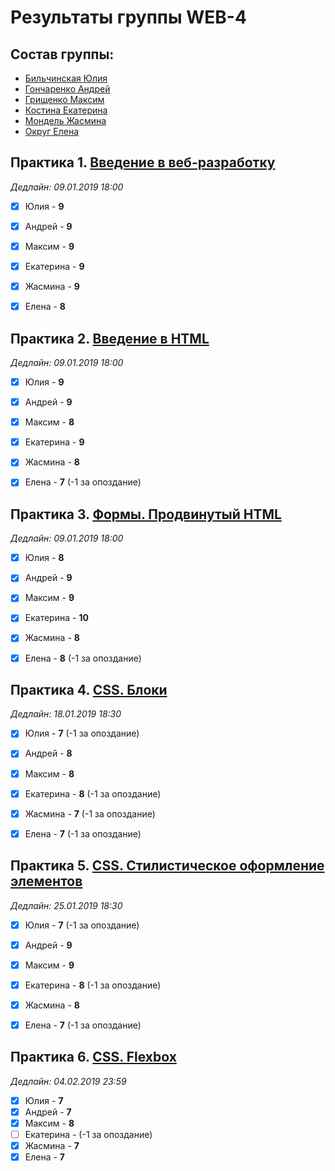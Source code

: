 # Результаты группы WEB-4

## Состав группы:

* [Бильчинская Юлия](https://github.com/AdukarIT/BilchinskayaYV)
* [Гончаренко Андрей](https://github.com/AdukarIT/GoncharenkoAS)
* [Грищенко Максим](https://github.com/AdukarIT/GrishchenkoMY)
* [Костина Екатерина](https://github.com/AdukarIT/KostinaEM)
* [Мондель Жасмина](https://github.com/AdukarIT/MondelJA)
* [Округ Елена](https://github.com/AdukarIT/OkrugEV)


## Практика 1. [Введение в веб-разработку](task1.pdf)

*Дедлайн: 09.01.2019 18:00*

- [x] Юлия - **9**
- [x] Андрей - **9**
- [x] Максим - **9**
- [x] Екатерина - **9**
- [x] Жасмина - **9**
- [x] Елена - **8**


## Практика 2. [Введение в HTML](HTML-bases.md)

*Дедлайн: 09.01.2019 18:00*

- [x] Юлия - **9**
- [x] Андрей - **9**
- [x] Максим - **8**
- [x] Екатерина - **9**
- [x] Жасмина - **8**
- [x] Елена - **7** (-1 за опоздание)


## Практика 3. [Формы. Продвинутый HTML](HTML-advance.md)

*Дедлайн: 09.01.2019 18:00*

- [x] Юлия - **8**
- [x] Андрей - **9**
- [x] Максим - **9**
- [x] Екатерина - **10**
- [x] Жасмина - **8**
- [x] Елена - **8** (-1 за опоздание)


## Практика 4. [CSS. Блоки](CSS-blocks.md)

*Дедлайн: 18.01.2019 18:30*

- [x] Юлия - **7** (-1 за опоздание)
- [x] Андрей - **8**
- [x] Максим - **8**
- [x] Екатерина - **8** (-1 за опоздание)
- [x] Жасмина - **7** (-1 за опоздание)
- [x] Елена - **7** (-1 за опоздание)


## Практика 5. [CSS. Стилистическое оформление элементов](CSS-styles.md)

*Дедлайн: 25.01.2019 18:30*

- [x] Юлия - **7** (-1 за опоздание)
- [x] Андрей - **9**
- [x] Максим - **9**
- [x] Екатерина - **8** (-1 за опоздание)
- [x] Жасмина - **8**
- [x] Елена - **7** (-1 за опоздание)


## Практика 6. [CSS. Flexbox](flexbox.pdf)

*Дедлайн: 04.02.2019 23:59*

- [x] Юлия - **7**
- [x] Андрей - **7**
- [x] Максим - **8**
- [ ] Екатерина - (-1 за опоздание)
- [x] Жасмина - **7**
- [x] Елена - **7**

